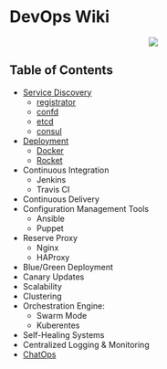# DevOps Wiki

<div align="center">
<img src="https://devops.com/wp-content/uploads/2016/02/images.jpeg">
</div>

## Table of Contents
 
- <a href="service-discovery/README.md">Service Discovery</a>
	- <a href="service-discovery/registrator/README.me">registrator</a>
	- <a href="service-discovery/confd/README.md">confd</a>
	- <a href="service-discovery/etcd/README.md">etcd</a>
	- <a href="service-discovery/consul/README.md">consul</a>
- <a href="deployment/README.md">Deployment</a>
	- <a href="deployment/docker/README.md">Docker</a>
	- <a href="deployment/rocket/README.md">Rocket</a>
- Continuous Integration
    - Jenkins
    - Travis CI
- Continuous Delivery
- Configuration Management Tools
    - Ansible
    - Puppet
- Reserve Proxy
	- Nginx
	- HAProxy
- Blue/Green Deployment
- Canary Updates
- Scalability
- Clustering
- Orchestration Engine:
	- Swarm Mode
	- Kuberentes
- Self-Healing Systems
- Centralized Logging & Monitoring
- <a href="chatops/README.md">ChatOps</a>
